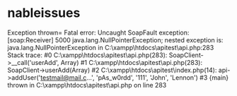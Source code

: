 # nableissues

Exception thrown=
Fatal error: Uncaught SoapFault exception: [soap:Receiver] 5000 java.lang.NullPointerException; nested exception is: java.lang.NullPointerException in C:\xampp\htdocs\apitest\api.php:283 Stack trace: #0 C:\xampp\htdocs\apitest\api.php(283): SoapClient->__call('userAdd', Array) #1 C:\xampp\htdocs\apitest\api.php(283): SoapClient->userAdd(Array) #2 C:\xampp\htdocs\apitest\index.php(14): api->addUser('testmail@mail.c...', 'pAs_w0rdd', '111', 'John', 'Lennon') #3 {main} thrown in C:\xampp\htdocs\apitest\api.php on line 283
